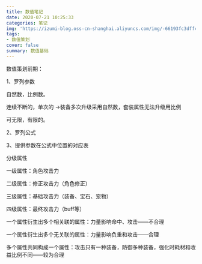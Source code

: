```yaml
---
title: 数值笔记
date: 2020-07-21 10:25:33
categories: 笔记
img: 'https://izumi-blog.oss-cn-shanghai.aliyuncs.com/img/-66193fc3dffc4da4.png'
tags: 
- 数值策划
cover: false
summary: 数值基础
---
```




<!--more-->

数值策划前期：

1、罗列参数

自然数，比例数。

连续不断的，单次的 →装备多次升级采用自然数，套装属性无法升级用比例

可无限，有限的。

2、罗列公式

3、提供参数在公式中位置的对应表



分级属性

一级属性：角色攻击力

二级属性：修正攻击力（角色修正）

三级属性：基础攻击力（装备、宝石、宠物）

四级属性：最终攻击力（buff等）

一个属性衍生出多个相关联的属性：力量影响命中、攻击——不合理

一个属性衍生出多个无关联的属性：力量影响负重和攻击——合理

多个属性共同构成一个属性：攻击只有一种装备，防御多种装备，强化时耗材和收益比例不同——较为合理

 